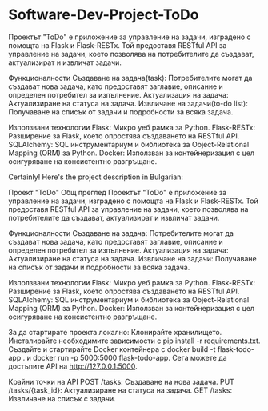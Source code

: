 # Software-Dev-Project-ToDo
Проектът "ToDo" е приложение за управление на задачи, изградено с помощта на Flask и Flask-RESTx. Той предоставя RESTful API за управление на задачи, което позволява на потребителите да създават, актуализират и извличат задачи.

Функционалности
Създаване на задача(task): Потребителите могат да създават нова задача, като предоставят заглавие, описание и определен потребител за изпълнение.
Актуализация на задача: Актуализиране на статуса на задача.
Извличане на задачи(to-do list): Получаване на списък от задачи и подробности за всяка задача.

Използвани технологии
Flask: Микро уеб рамка за Python.
Flask-RESTx: Разширение за Flask, което опростява създаването на RESTful API.
SQLAlchemy: SQL инструментариум и библиотека за Object-Relational Mapping (ORM) за Python.
Docker: Използван за контейнеризация с цел осигуряване на консистентно разгръщане.


Certainly! Here's the project description in Bulgarian:

Проект "ToDo"
Общ преглед
Проектът "ToDo" е приложение за управление на задачи, изградено с помощта на Flask и Flask-RESTx. Той предоставя RESTful API за управление на задачи, което позволява на потребителите да създават, актуализират и извличат задачи.

Функционалности
Създаване на задача: Потребителите могат да създават нова задача, като предоставят заглавие, описание и определен потребител за изпълнение.
Актуализация на задача: Актуализиране на статуса на задача.
Извличане на задачи: Получаване на списък от задачи и подробности за всяка задача.

Използвани технологии
Flask: Микро уеб рамка за Python.
Flask-RESTx: Разширение за Flask, което опростява създаването на RESTful API.
SQLAlchemy: SQL инструментариум и библиотека за Object-Relational Mapping (ORM) за Python.
Docker: Използван за контейнеризация с цел осигуряване на консистентно разгръщане.

За да стартирате проекта локално:
Клонирайте хранилището.
Инсталирайте необходимите зависимости с pip install -r requirements.txt.
Създайте и стартирайте Docker контейнера с docker build -t flask-todo-app . и docker run -p 5000:5000 flask-todo-app.
Сега можете да достъпите API на http://127.0.0.1:5000.

Крайни точки на API
POST /tasks: Създаване на нова задача.
PUT /tasks/{task_id}: Актуализиране на статуса на задача.
GET /tasks: Извличане на списък с задачи.